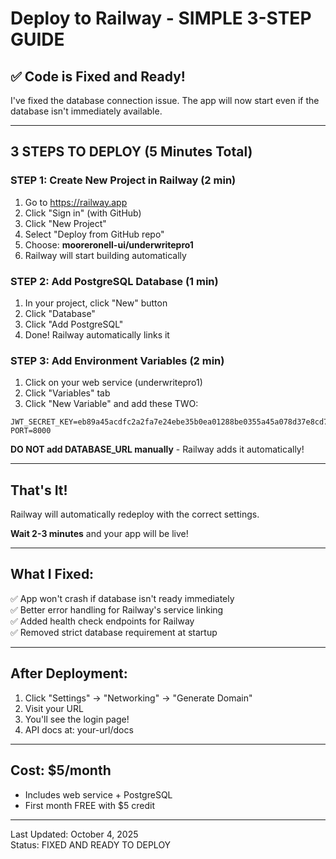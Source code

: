 # Deploy to Railway - SIMPLE 3-STEP GUIDE

## ✅ Code is Fixed and Ready!

I've fixed the database connection issue. The app will now start even if the database isn't immediately available.

---

## 3 STEPS TO DEPLOY (5 Minutes Total)

### STEP 1: Create New Project in Railway (2 min)
1. Go to https://railway.app
2. Click "Sign in" (with GitHub)
3. Click "New Project"
4. Select "Deploy from GitHub repo"
5. Choose: **mooreronell-ui/underwritepro1**
6. Railway will start building automatically

### STEP 2: Add PostgreSQL Database (1 min)
1. In your project, click "New" button
2. Click "Database"
3. Click "Add PostgreSQL"
4. Done! Railway automatically links it

### STEP 3: Add Environment Variables (2 min)
1. Click on your web service (underwritepro1)
2. Click "Variables" tab
3. Click "New Variable" and add these TWO:

```
JWT_SECRET_KEY=eb89a45acdfc2a2fa7e24ebe35b0ea01288be0355a45a078d37e8cd712ae6565
PORT=8000
```

**DO NOT add DATABASE_URL manually** - Railway adds it automatically!

---

## That's It!

Railway will automatically redeploy with the correct settings.

**Wait 2-3 minutes** and your app will be live!

---

## What I Fixed:

✅ App won't crash if database isn't ready immediately  
✅ Better error handling for Railway's service linking  
✅ Added health check endpoints for Railway  
✅ Removed strict database requirement at startup  

---

## After Deployment:

1. Click "Settings" → "Networking" → "Generate Domain"
2. Visit your URL
3. You'll see the login page!
4. API docs at: your-url/docs

---

## Cost: $5/month
- Includes web service + PostgreSQL
- First month FREE with $5 credit

---

Last Updated: October 4, 2025  
Status: FIXED AND READY TO DEPLOY
